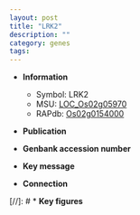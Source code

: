 ```yaml
---
layout: post
title: "LRK2"
description: ""
category: genes
tags: 
---
```


* **Information**  
    + Symbol: LRK2  
    + MSU: [LOC_Os02g05970](http://rice.uga.edu/cgi-bin/ORF_infopage.cgi?orf=LOC_Os02g05970)  
    + RAPdb: [Os02g0154000](http://rapdb.dna.affrc.go.jp/viewer/gbrowse_details/irgsp1?name=Os02g0154000)  

* **Publication**  

* **Genbank accession number**  

* **Key message**  

* **Connection**  

[//]: # * **Key figures**  


